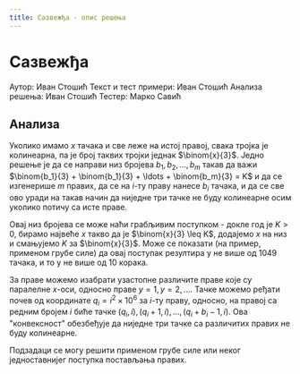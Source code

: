 ```yaml
---
title: Сазвежђа - опис решења
---
```


# Сазвежђа

Аутор: Иван Стошић
Текст и тест примери: Иван Стошић
Анализа решења: Иван Стошић
Тестер: Марко Савић

## Анализа

Уколико имамо $x$ тачака и све леже на истој правој, свака тројка је колинеарна, па је број таквих тројки једнак $\binom{x}{3}$. Једно решење је да се направи низ бројева $b_1, b_2, \ldots, b_m$ такав да важи $\binom{b_1}{3} + \binom{b_1}{3} + \ldots + \binom{b_m}{3} = K$ и да се изгенерише $m$ правих, да се на $i$-ту праву нанесе $b_i$ тачака, и да се све ово уради на такав начин да ниједне три тачке не буду колинеарне осим уколико потичу са исте праве.

Овај низ бројева се може наћи грабљивим поступком - докле год је $K > 0$, бирамо највеће $x$ такво да је $\binom{x}{3} \leq K$, додајемо $x$ на низ и смањујемо $K$ за $\binom{x}{3}$. Може се показати (на пример, применом грубе силе) да овај поступак резултира у не више од $1049$ тачака, и то у не више од $10$ корака.

За праве можемо изабрати узастопне различите праве које су паралелне $x$-оси, односно праве $y=1, y=2, \ldots$. Тачке можемо ређати почев од координате $q_i = i^2 \times 10^6$ за $i$-ту праву, односно, на правој са редним бројем $i$ биће тачке ${(q_i, i)}, {(q_i+1, i)}, \ldots, {(q_i+b_i-1, i)}$. Ова "конвексност" обезбеђује да ниједне три тачке са различитих правих не буду колинеарне.

Подзадаци се могу решити применом грубе силе или неког једноставнијег поступка постављања правих.

